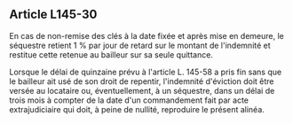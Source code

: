 Article L145-30
----
En cas de non-remise des clés à la date fixée et après mise en demeure, le
séquestre retient 1 % par jour de retard sur le montant de l'indemnité et
restitue cette retenue au bailleur sur sa seule quittance.

Lorsque le délai de quinzaine prévu à l'article L. 145-58 a pris fin sans que le
bailleur ait usé de son droit de repentir, l'indemnité d'éviction doit être
versée au locataire ou, éventuellement, à un séquestre, dans un délai de trois
mois à compter de la date d'un commandement fait par acte extrajudiciaire qui
doit, à peine de nullité, reproduire le présent alinéa.
